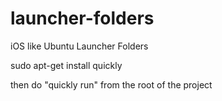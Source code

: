 launcher-folders
================

iOS like Ubuntu Launcher Folders

sudo apt-get install quickly

then do "quickly run" from the root of the project
